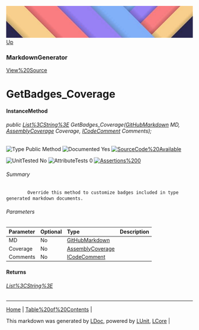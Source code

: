 ![](../Content/LDoc-banner-small.png "")
[Up](MarkdownGenerator.md)
### MarkdownGenerator
[View%20Source](../Markdown/MarkdownGenerator.cs)
# GetBadges_Coverage
#### InstanceMethod
###### public [List%3CString%3E](https://www.google.com/#q=C%23+System.Collections.Generic.List<String>) GetBadges_Coverage([GitHubMarkdown](GitHubMarkdown.md) MD, [AssemblyCoverage](https://www.google.com/#q=C%23+LCore.LUnit.AssemblyCoverage) Coverage, [ICodeComment](https://www.google.com/#q=C%23+LCore.Interfaces.ICodeComment) Comments);

![Type Public Method](http://b.repl.ca/v1/Type-Public%20Method-lightgrey.png "") ![Documented Yes](http://b.repl.ca/v1/Documented-Yes-brightgreen.png "") [![SourceCode%20Available](http://b.repl.ca/v1/SourceCode-Available-brightgreen.png%20%22%22)](../Markdown/MarkdownGenerator.cs#L377)

![UnitTested No](http://b.repl.ca/v1/UnitTested-No-lightgrey.png "") ![AttributeTests 0](http://b.repl.ca/v1/AttributeTests-0-lightgrey.png "") [![Assertions%200](http://b.repl.ca/v1/Assertions-0-brightgreen.png%20%22%22)](../Markdown/MarkdownGenerator.cs)
###### Summary

            Override this method to customize badges included in type generated markdown documents.
            
###### Parameters

Parameter | Optional | Type | Description
:---  | :---  | :---  | :--- 
MD | No | [GitHubMarkdown](GitHubMarkdown.md) | 
Coverage | No | [AssemblyCoverage](https://www.google.com/#q=C%23+LCore.LUnit.AssemblyCoverage) | 
Comments | No | [ICodeComment](https://www.google.com/#q=C%23+LCore.Interfaces.ICodeComment) | 

#### Returns
###### [List%3CString%3E](https://www.google.com/#q=C%23+System.Collections.Generic.List<String>)
---

[Home](../../README.md) | [Table%20of%20Contents](../../TableOfContents.md) | 


This markdown was generated by [LDoc](https://github.com/CodeSingularity/LDoc), powered by [LUnit](https://github.com/CodeSingularity/LUnit), [LCore](https://github.com/CodeSingularity/LCore) | 

